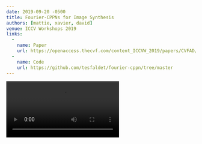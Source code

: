 ```yaml
---
date: 2019-09-20 -0500
title: Fourier-CPPNs for Image Synthesis
authors: [mattie, xavier, david]
venue: ICCV Workshops 2019
links:
  -
    name: Paper
    url: https://openaccess.thecvf.com/content_ICCVW_2019/papers/CVFAD/Tesfaldet_Fourier-CPPNs_for_Image_Synthesis_ICCVW_2019_paper.pdf
  -
    name: Code
    url: https://github.com/tesfaldet/fourier-cppn/tree/master
---
```

<video controls>
  <source src="{{ '/assets/vid/fccpn_interpolation.mp4' | relative_url }}" type="video/mp4">
  Your browser does not support the video tag.
</video>